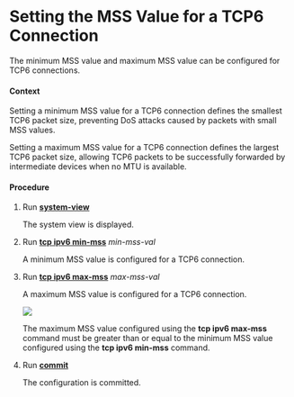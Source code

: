 Setting the MSS Value for a TCP6 Connection
===========================================

The minimum MSS value and maximum MSS value can be configured for TCP6 connections.

#### Context

Setting a minimum MSS value for a TCP6 connection defines the smallest TCP6 packet size, preventing DoS attacks caused by packets with small MSS values.

Setting a maximum MSS value for a TCP6 connection defines the largest TCP6 packet size, allowing TCP6 packets to be successfully forwarded by intermediate devices when no MTU is available.


#### Procedure

1. Run [**system-view**](cmdqueryname=system-view)
   
   
   
   The system view is displayed.
2. Run [**tcp ipv6 min-mss**](cmdqueryname=tcp+ipv6+min-mss) *min-mss-val*
   
   
   
   A minimum MSS value is configured for a TCP6 connection.
3. Run [**tcp ipv6 max-mss**](cmdqueryname=tcp+ipv6+max-mss) *max-mss-val*
   
   
   
   A maximum MSS value is configured for a TCP6 connection.
   
   
   
   ![](../../../../public_sys-resources/note_3.0-en-us.png) 
   
   The maximum MSS value configured using the **tcp ipv6 max-mss** command must be greater than or equal to the minimum MSS value configured using the **tcp ipv6 min-mss** command.
4. Run [**commit**](cmdqueryname=commit)
   
   
   
   The configuration is committed.